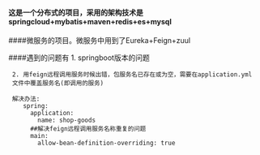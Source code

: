 #### 这是一个分布式的项目，采用的架构技术是springcloud+mybatis+maven+redis+es+mysql
####微服务的项目。微服务中用到了Eureka+Feign+zuul

####遇到的问题有
     1. springboot版本的问题
     
     
     2. 用feign远程调用服务时候出错，包服务名已存在或为空，需要在application.yml
     文件中覆盖服务名(即调用的服务)
     
     解决办法:
        spring:
          application:
            name: shop-goods
          ##解决feign远程调用服务名称重复的问题
          main:
            allow-bean-definition-overriding: true
